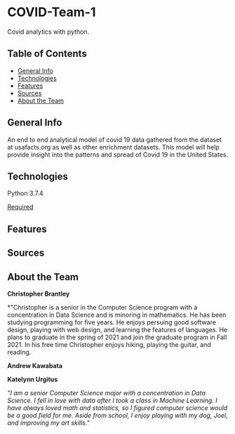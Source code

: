 # COVID-Team-1
Covid analytics with python.

## Table of Contents
* [General Info](#General-info)
* [Technologies](#technologies)
* [Features](#features)
* [Sources](#sources)
* [About the Team](#About-the-Team)

## General Info
An end to end analytical model of covid 19 data gathered from the dataset at usafacts.org as well as other enrichment datasets. This model will help provide insight into the patterns and spread of Covid 19 in the United States.

## Technologies
Python 3.7.4

[Required](requirements.txt)

## Features

## Sources

## About the Team
**Christopher Brantley**

*"Christopher is a senior in the Computer Science program with a concentration in Data Science and is minoring in mathematics. He has been studying programming for five years. He enjoys persuing good software design, playing with web design, and learning the features of languages. He plans to graduate in the spring of 2021 and join the graduate program in Fall 2021. In his free time Christopher enjoys hiking, playing the guitar, and reading.

**Andrew Kawabata**

**Katelynn Urgitus**

*"I am a senior Computer Science major with a concentration in Data Science. I fell in love with data after I took a class in Machine Learning. I have always loved math and statistics, so I figured computer science would be a good field for me. Aside from school, I enjoy playing with my dog, Joel, and improving my art skills."*
